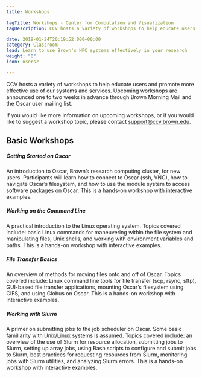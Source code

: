 ```yaml
---
title: Workshops

tagTitle: Workshops - Center for Computation and Visualization
tagDescription: CCV hosts a variety of workshops to help educate users on its systems and services. Get more information about these workshops here.

date: 2019-01-24T20:19:52.000+00:00
category: Classroom
lead: Learn to use Brown's HPC systems effectively in your research
weight: "0"
icon: users2

---
```

CCV hosts a variety of workshops to help educate users and promote more effective use of our systems and services. Upcoming workshops are announced one to two weeks in advance through Brown Morning Mail and the Oscar user mailing list.

If you would like more information on upcoming workshops, or if you would like to suggest a workshop topic, please contact [support@ccv.brown.edu](mailto:support@ccv.brown.edu).

## Basic Workshops

##### Getting Started on Oscar
An introduction to Oscar, Brown’s research computing cluster, for new users. Participants will learn how  to connect to Oscar (ssh, VNC), how to navigate Oscar’s filesystem, and how to use the module system to access software packages on Oscar. This is a hands-on workshop with interactive examples.

##### Working on the Command Line
A practical introduction to the Linux operating system. Topics covered include: basic Linux commands for maneuvering within the file system and manipulating files, Unix shells, and working with environment variables and paths. This is a hands-on workshop with interactive examples.

##### File Transfer Basics
An overview of methods for moving files onto and off of Oscar. Topics covered include: Linux command line tools for file transfer (scp, rsync, sftp), GUI-based file transfer applications, mounting Oscar’s filesystem using CIFS, and using Globus on Oscar. This is a hands-on workshop with interactive examples.

##### Working with Slurm
A primer on submitting jobs to the job scheduler on Oscar. Some basic familiarity with Unix/Linux systems is assumed. Topics covered include: an overview of the use of Slurm for resource allocation, submitting  jobs to Slurm, setting up array jobs, using Bash scripts to configure and submit jobs to Slurm, best practices for requesting resources from Slurm, monitoring jobs with Slurm utilities, and analyzing Slurm errors. This is a hands-on workshop with interactive examples.